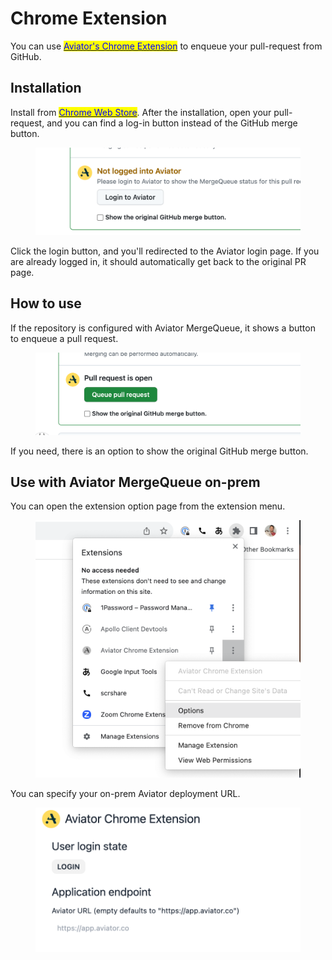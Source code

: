 # Chrome Extension

You can use [<mark style="color:blue;">Aviator's Chrome Extension</mark>](https://chrome.google.com/webstore/detail/aviator-chrome-extension/inoabloekooadaolcncfmpgafkgbgnif) to enqueue your pull-request from GitHub.

## Installation

Install from [<mark style="color:blue;">Chrome Web Store</mark>](https://chrome.google.com/webstore/detail/aviator-chrome-extension/inoabloekooadaolcncfmpgafkgbgnif). After the installation, open your pull-request, and you can find a log-in button instead of the GitHub merge button.

<figure><img src="../.gitbook/assets/image.png" alt=""><figcaption></figcaption></figure>

Click the login button, and you'll redirected to the Aviator login page. If you are already logged in, it should automatically get back to the original PR page.

## How to use

If the repository is configured with Aviator MergeQueue, it shows a button to enqueue a pull request.

<figure><img src="../.gitbook/assets/image (1).png" alt=""><figcaption></figcaption></figure>

If you need, there is an option to show the original GitHub merge button.

## Use with Aviator MergeQueue on-prem

You can open the extension option page from the extension menu.

<figure><img src="../.gitbook/assets/image (3).png" alt=""><figcaption></figcaption></figure>

You can specify your on-prem Aviator deployment URL.

<figure><img src="../.gitbook/assets/image (2).png" alt=""><figcaption></figcaption></figure>
